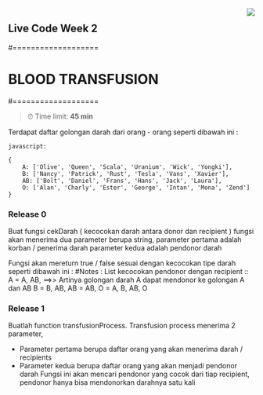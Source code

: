 <img src="https://hacktiv8.com/img/logo-hacktiv8_bordered.png__vzu2vhp2VRX%2Bewg7J0bPlaAf7ee5fc69819b5ef3849344c119f5e18" align="right" />

## Live Code Week 2

#===================
# BLOOD TRANSFUSION
#===================


> ⏰ Time limit: **45 min**

Terdapat daftar golongan darah dari orang - orang seperti dibawah ini :

```
javascript:

{
    A: ['Olive', 'Queen', 'Scala', 'Uranium', 'Wick', 'Yongki'],
    B: ['Nancy', 'Patrick', 'Rust', 'Tesla', 'Vans', 'Xavier'],
    AB: ['Bolt', 'Daniel', 'Frans', 'Hans', 'Jack', 'Laura'],
    O: ['Alan', 'Charly', 'Ester', 'George', 'Intan', 'Mona', 'Zend']
}
```

### Release 0
Buat fungsi cekDarah ( kecocokan darah antara donor dan recipient )
fungsi akan menerima dua parameter berupa string,
parameter pertama adalah korban / penerima darah
parameter kedua adalah pendonor darah

Fungsi akan mereturn true / false sesuai dengan kecocokan tipe darah seperti dibawah ini : 
#Notes : 
List kecocokan pendonor dengan recipient ::
A = A, AB, ==>> Artinya golongan darah A dapat mendonor ke golongan A dan AB
B = B, AB,
AB = AB,
O = A, B, AB, O

### Release 1
Buatlah function transfusionProcess.
Transfusion process menerima 2 parameter, 
- Parameter pertama berupa daftar orang yang akan menerima darah / recipients
- Parameter kedua berupa daftar orang yang akan menjadi pendonor darah
Fungsi ini akan mencari pendonor yang cocok dari tiap recipient, pendonor hanya bisa mendonorkan darahnya satu kali


